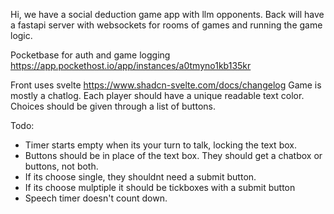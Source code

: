 Hi, we have a social deduction game app with llm opponents.
Back will have a fastapi server with websockets for rooms of games and running the game logic.

Pocketbase for auth and game logging https://app.pockethost.io/app/instances/a0tmyno1kb135kr

Front uses svelte https://www.shadcn-svelte.com/docs/changelog
Game is mostly a chatlog.
Each player should have a unique readable text color. Choices should be given through a list of
buttons.

Todo:

- Timer starts empty when its your turn to talk, locking the text box.
- Buttons should be in place of the text box. They should get a chatbox or buttons, not both.
- If its choose single, they shouldnt need a submit button.
- If its choose mulptiple it should be tickboxes with a submit button
- Speech timer doesn't count down.
